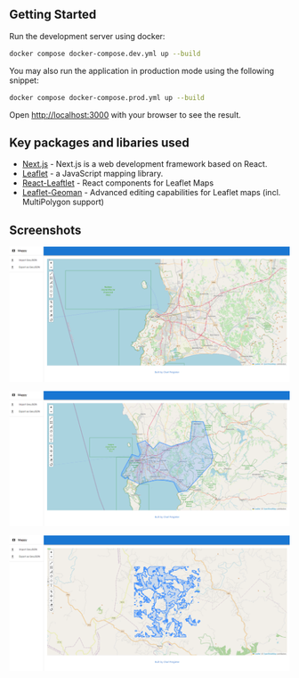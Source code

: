 ## Getting Started
Run the development server using docker:
```bash
docker compose docker-compose.dev.yml up --build
```

You may also run the application in production mode using the following snippet:
```bash
docker compose docker-compose.prod.yml up --build
```

Open [http://localhost:3000](http://localhost:3000) with your browser to see the result.

## Key packages and libaries used
- [Next.js](https://nextjs.org/docs) - Next.js is a web development framework based on React.
- [Leaflet](https://leafletjs.com/) - a JavaScript mapping library.
- [React-Leaftlet](https://react-leaflet.js.org/) - React components for Leaflet Maps
- [Leaflet-Geoman](https://github.com/geoman-io/leaflet-geoman) - Advanced editing capabilities for Leaflet maps (incl. MultiPolygon support)

## Screenshots
![Main Screen](/readme-resources/main_screen.png)

![Imported Cape Town GeoJSON](/readme-resources/imported_ct.png)

![Imported sample GeoJSON](/readme-resources/imported_sample.png)
